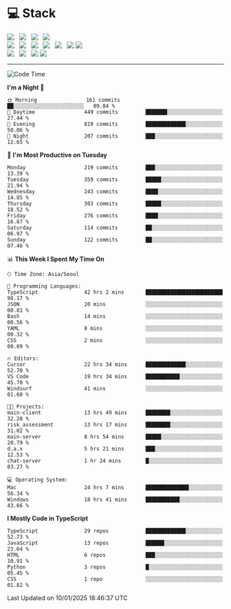 <h1>💻 Stack</h1>
<div>
 <!-- badge : https://shields.io/ -->
 <!-- icon : https://simpleicons.org/?q=Get -->
 <img src="https://img.shields.io/badge/HTML5-e74c3c?style=flat-square&logo=HTML5&logoColor=white"/> &nbsp 
 <img src="https://img.shields.io/badge/CSS3-0A84FF?style=flat-square&logo=CSS3&logoColor=white"/> &nbsp 
 <img src="https://img.shields.io/badge/JavaScript-FFCD11?style=flat-square&logo=JavaScript&logoColor=white"/> &nbsp 
 <img src="https://img.shields.io/badge/TypeScript-3075C0?style=flat-square&logo=TypeScript&logoColor=white"/>
 <br/>
 <img src="https://img.shields.io/badge/Next-000000?style=flat-square&logo=nextdotjs&logoColor=white"/> &nbsp 
 <img src="https://img.shields.io/badge/React-00BCF6?style=flat-square&logo=React&logoColor=white"/> &nbsp 
 <img src="https://img.shields.io/badge/Redux-764ABC?style=flat-square&logo=Redux&logoColor=white"/> &nbsp
 <img src="https://img.shields.io/badge/Recoil-3578E5?style=flat-square&logo=recoil&logoColor=white"/> &nbsp
 <img src="https://img.shields.io/badge/React-Query-FF4154?style=flat-square&logo=reactquery&logoColor=white"/> &nbsp 
 <img src="https://img.shields.io/badge/styled%2Dcomponents-DB7093?style=flat-square&logo=styled%2Dcomponents&logoColor=white"/>
 <img src="https://img.shields.io/badge/CSS Modules-000000?style=flat-square&logo=CSS Modules&logoColor=white"/> &nbsp 
 <br/>
 <img src="https://img.shields.io/badge/Node-339933?style=flat-square&logo=Node.js&logoColor=white"/> &nbsp 
 <img src="https://img.shields.io/badge/Express-000000?style=flat-square&logo=Express&logoColor=white"/> &nbsp 
 <img src="https://img.shields.io/badge/MongoDB-47A248?style=flat-square&logo=MongoDB&logoColor=white"/>
 <img src="https://img.shields.io/badge/MariaDB-003545?style=flat-square&logo=mariadb&logoColor=white"/>
</div>

<hr>

<!--START_SECTION:waka-->
![Code Time](http://img.shields.io/badge/Code%20Time-1%2C912%20hrs%2045%20mins-blue)

**I'm a Night 🦉** 

```text
🌞 Morning                161 commits         ██░░░░░░░░░░░░░░░░░░░░░░░   09.84 % 
🌆 Daytime                449 commits         ███████░░░░░░░░░░░░░░░░░░   27.44 % 
🌃 Evening                819 commits         █████████████░░░░░░░░░░░░   50.06 % 
🌙 Night                  207 commits         ███░░░░░░░░░░░░░░░░░░░░░░   12.65 % 
```
📅 **I'm Most Productive on Tuesday** 

```text
Monday                   219 commits         ███░░░░░░░░░░░░░░░░░░░░░░   13.39 % 
Tuesday                  359 commits         █████░░░░░░░░░░░░░░░░░░░░   21.94 % 
Wednesday                243 commits         ████░░░░░░░░░░░░░░░░░░░░░   14.85 % 
Thursday                 303 commits         █████░░░░░░░░░░░░░░░░░░░░   18.52 % 
Friday                   276 commits         ████░░░░░░░░░░░░░░░░░░░░░   16.87 % 
Saturday                 114 commits         ██░░░░░░░░░░░░░░░░░░░░░░░   06.97 % 
Sunday                   122 commits         ██░░░░░░░░░░░░░░░░░░░░░░░   07.46 % 
```


📊 **This Week I Spent My Time On** 

```text
🕑︎ Time Zone: Asia/Seoul

💬 Programming Languages: 
TypeScript               42 hrs 2 mins       █████████████████████████   98.17 % 
JSON                     20 mins             ░░░░░░░░░░░░░░░░░░░░░░░░░   00.81 % 
Bash                     14 mins             ░░░░░░░░░░░░░░░░░░░░░░░░░   00.56 % 
YAML                     8 mins              ░░░░░░░░░░░░░░░░░░░░░░░░░   00.32 % 
CSS                      2 mins              ░░░░░░░░░░░░░░░░░░░░░░░░░   00.09 % 

🔥 Editors: 
Cursor                   22 hrs 34 mins      █████████████░░░░░░░░░░░░   52.70 % 
VS Code                  19 hrs 34 mins      ███████████░░░░░░░░░░░░░░   45.70 % 
Windsurf                 41 mins             ░░░░░░░░░░░░░░░░░░░░░░░░░   01.60 % 

🐱‍💻 Projects: 
main-client              13 hrs 49 mins      ████████░░░░░░░░░░░░░░░░░   32.28 % 
risk_assessment          13 hrs 17 mins      ████████░░░░░░░░░░░░░░░░░   31.02 % 
main-server              8 hrs 54 mins       █████░░░░░░░░░░░░░░░░░░░░   20.79 % 
d.a.x                    5 hrs 21 mins       ███░░░░░░░░░░░░░░░░░░░░░░   12.53 % 
chat-server              1 hr 24 mins        █░░░░░░░░░░░░░░░░░░░░░░░░   03.27 % 

💻 Operating System: 
Mac                      24 hrs 7 mins       ██████████████░░░░░░░░░░░   56.34 % 
Windows                  18 hrs 41 mins      ███████████░░░░░░░░░░░░░░   43.66 % 
```

**I Mostly Code in TypeScript** 

```text
TypeScript               29 repos            █████████████░░░░░░░░░░░░   52.73 % 
JavaScript               13 repos            ██████░░░░░░░░░░░░░░░░░░░   23.64 % 
HTML                     6 repos             ███░░░░░░░░░░░░░░░░░░░░░░   10.91 % 
Python                   3 repos             █░░░░░░░░░░░░░░░░░░░░░░░░   05.45 % 
CSS                      1 repo              ░░░░░░░░░░░░░░░░░░░░░░░░░   01.82 % 
```




 Last Updated on 10/01/2025 18:46:37 UTC
<!--END_SECTION:waka-->
